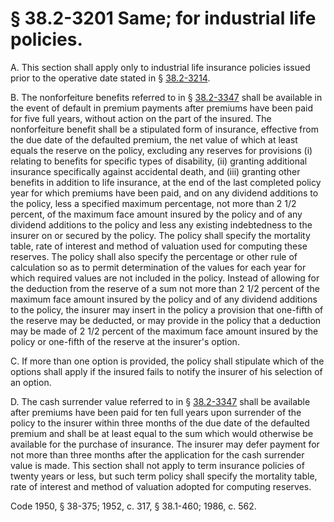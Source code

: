 # § 38.2-3201 Same; for industrial life policies.

<p>A. This section shall apply only to industrial life insurance policies issued prior to the operative date stated in § <a href='http://law.lis.virginia.gov/vacode/38.2-3214/'>38.2-3214</a>.</p><p>B. The nonforfeiture benefits referred to in § <a href='http://law.lis.virginia.gov/vacode/38.2-3347/'>38.2-3347</a> shall be available in the event of default in premium payments after premiums have been paid for five full years, without action on the part of the insured. The nonforfeiture benefit shall be a stipulated form of insurance, effective from the due date of the defaulted premium, the net value of which at least equals the reserve on the policy, excluding any reserves for provisions (i) relating to benefits for specific types of disability, (ii) granting additional insurance specifically against accidental death, and (iii) granting other benefits in addition to life insurance, at the end of the last completed policy year for which premiums have been paid, and on any dividend additions to the policy, less a specified maximum percentage, not more than 2 1/2 percent, of the maximum face amount insured by the policy and of any dividend additions to the policy and less any existing indebtedness to the insurer on or secured by the policy. The policy shall specify the mortality table, rate of interest and method of valuation used for computing these reserves. The policy shall also specify the percentage or other rule of calculation so as to permit determination of the values for each year for which required values are not included in the policy. Instead of allowing for the deduction from the reserve of a sum not more than 2 1/2 percent of the maximum face amount insured by the policy and of any dividend additions to the policy, the insurer may insert in the policy a provision that one-fifth of the reserve may be deducted, or may provide in the policy that a deduction may be made of 2 1/2 percent of the maximum face amount insured by the policy or one-fifth of the reserve at the insurer's option.</p><p>C. If more than one option is provided, the policy shall stipulate which of the options shall apply if the insured fails to notify the insurer of his selection of an option.</p><p>D. The cash surrender value referred to in § <a href='http://law.lis.virginia.gov/vacode/38.2-3347/'>38.2-3347</a> shall be available after premiums have been paid for ten full years upon surrender of the policy to the insurer within three months of the due date of the defaulted premium and shall be at least equal to the sum which would otherwise be available for the purchase of insurance. The insurer may defer payment for not more than three months after the application for the cash surrender value is made. This section shall not apply to term insurance policies of twenty years or less, but such term policy shall specify the mortality table, rate of interest and method of valuation adopted for computing reserves.</p><p>Code 1950, § 38-375; 1952, c. 317, § 38.1-460; 1986, c. 562.</p>